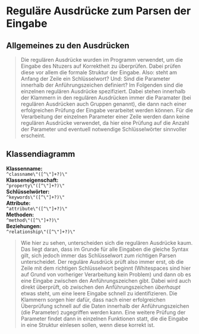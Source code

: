 # Reguläre Ausdrücke zum Parsen der Eingabe

## Allgemeines zu den Ausdrücken

> Die regulären Ausdrücke wurden im Programm verwendet, um die Eingabe des Ntuzers auf Korrektheit zu überprüfen. Dabei prüfen diese vor allem die formale Struktur der Eingabe. Also: steht am Anfang der Zeile ein Schlüsselwort? Und: Sind die Parameter innerhalb der Anführungszeichen definiert? Im Folgenden sind die einzelnen regulären Ausdrücke spezifiziert. Dabei stehen innerhalb der Klammern in den regulären Ausdrücken immer die Paramater (bei regulären Ausdrücken auch Gruppen genannt), die dann nach einer erfolgreichen Prüfung der Eingabe verarbeitet werden können. Für die Verarbeitung der einzelnen Parameter einer Zeile werden dann keine regulären Ausdrücke verwendet, da hier eine Prüfung auf die Anzahl der Parameter und eventuell notwendige Schlüsselwörter sinnvoller erscheint.

## Klassendiagramm

**Klassenname:**  
`^classname\"([^\"]+?)\"`  
**Klasseneigenschaft:**  
`^property\"([^\"]+?)\"`  
**Schlüsselwörter:**  
`^keywords\"([^\"]+?)\"`  
**Attribute:**  
`^attribute\"([^\"]+?)\"`  
**Methoden:**  
`^method\"([^\"]+?)\"`  
**Beziehungen:**  
`^relationship\"([^\"]+?)\"`

> Wie hier zu sehen, unterscheiden sich die regulären Ausdrücke kaum. Das liegt daran, dass im Grunde für alle Eingaben die gleiche Syntax gilt, sich jedoch immer das Schlüsselwort zum richtigen Parsen unterscheidet. Der reguläre Ausdrück prüft also immer erst, ob die Zeile mit dem richtigen Schlüsselwort beginnt (Whitespaces sind hier auf Grund von vorheriger Verarbeitung kein Problem) und dann ob es eine Eingabe zwischen den Anführungszeichen gibt. Dabei wird auch direkt überprüft, ob zwischen den Anführungszeichen *überhaupt* etwas steht, um eine leere Eingabe schnell zu identifizieren. Die Klammern sorgen hier dafür, dass nach einer erfolgreichen Überprüfung schnell auf die Daten innerhalb der Anführungszeichen (die Parameter) zugegriffen werden kann. Eine weitere Prüfung der Parameter findet dann in einzelnen Funktionen statt, die die Eingabe in eine Struktur einlesen sollen, wenn diese korrekt ist.
